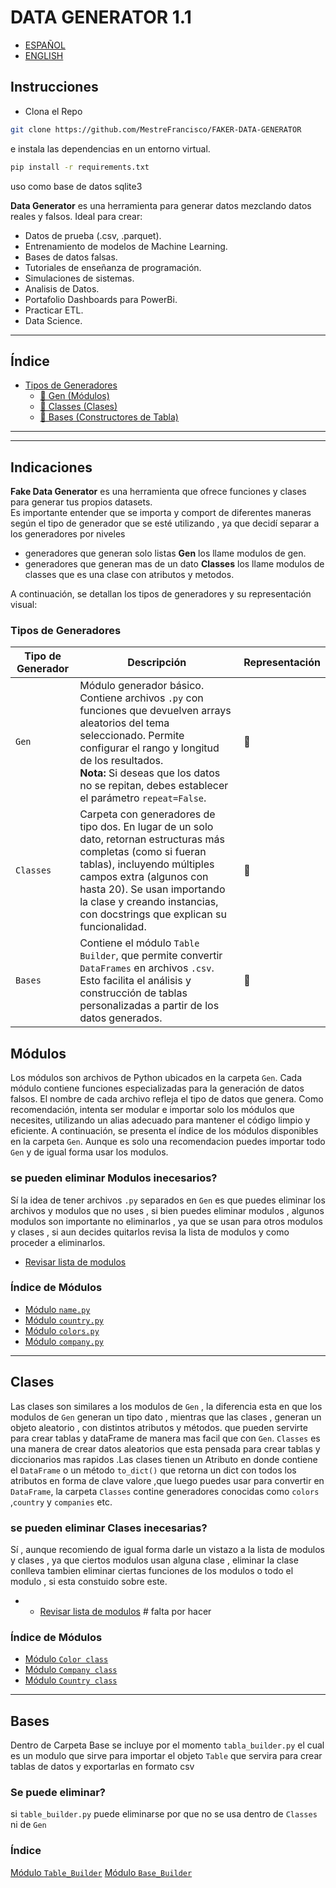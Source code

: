 # DATA GENERATOR 1.1

- [ESPAÑOL](README_es.md)
- [ENGLISH](README.md)

## Instrucciones
- Clona el Repo
```bash
git clone https://github.com/MestreFrancisco/FAKER-DATA-GENERATOR
```
e instala las dependencias en un entorno virtual.

```bash
pip install -r requirements.txt
```
uso como base de datos sqlite3


**Data Generator** es una herramienta para generar datos mezclando datos reales y falsos. Ideal para crear:

- Datos de prueba (.csv, .parquet).
- Entrenamiento de modelos de Machine Learning.
- Bases de datos falsas.
- Tutoriales de enseñanza de programación.
- Simulaciones de sistemas.
- Analisis de Datos.
- Portafolio Dashboards para PowerBi.
- Practicar ETL.
- Data Science.


---
## Índice
- [Tipos de Generadores](#tipos-de-generadores)
  - [📒 Gen (Módulos)](#módulos)
  - [📕 Classes (Clases)](#clases)
  - [📙 Bases (Constructores de Tabla)](#bases)
---

---

## Indicaciones

**Fake Data Generator** es una herramienta que ofrece funciones y clases para generar tus propios datasets.  
Es importante entender que se importa y comport de diferentes maneras según el tipo de generador que se esté utilizando , ya que decidí separar a los generadores por niveles 

- generadores que generan solo listas **Gen** los llame modulos de gen.
- generadores que generan mas de un dato **Classes** los llame modulos de classes que es una clase con atributos y metodos.

A continuación, se detallan los tipos de generadores y su representación visual:

### Tipos de Generadores

| Tipo de Generador | Descripción                                                                                                                                                                                                                                                                               | Representación |
|-------------------|-------------------------------------------------------------------------------------------------------------------------------------------------------------------------------------------------------------------------------------------------------------------------------------------|----------------|
| `Gen`             | Módulo generador básico. Contiene archivos `.py` con funciones que devuelven arrays aleatorios del tema seleccionado. Permite configurar el rango y longitud de los resultados. <br>**Nota:** Si deseas que los datos no se repitan, debes establecer el parámetro `repeat=False`.         | 📒             |
| `Classes`         | Carpeta con generadores de tipo dos. En lugar de un solo dato, retornan estructuras más completas (como si fueran tablas), incluyendo múltiples campos extra (algunos con hasta 20). Se usan importando la clase y creando instancias, con docstrings que explican su funcionalidad.         | 📕             |
| `Bases`           | Contiene el módulo `Table Builder`, que permite convertir `DataFrames` en archivos `.csv`. Esto facilita el análisis y construcción de tablas personalizadas a partir de los datos generados.                                                                                              | 📙             |


## Módulos

Los módulos son archivos de Python ubicados en la carpeta `Gen`. Cada módulo contiene funciones especializadas para la generación de datos falsos. El nombre de cada archivo refleja el tipo de datos que genera. Como recomendación, intenta ser modular e importar solo los módulos que necesites, utilizando un alias adecuado para mantener el código limpio y eficiente. A continuación, se presenta el índice de los módulos disponibles en la carpeta `Gen`. Aunque es solo una recomendacion puedes importar todo `Gen` y de igual forma usar los modulos.

### se pueden eliminar Modulos inecesarios?

Sí la idea de tener archivos `.py` separados en `Gen` es que puedes eliminar los archivos y modulos que no uses , si bien puedes eliminar modulos , algunos modulos son importante no eliminarlos , ya que se usan para otros modulos y clases , si aun decides quitarlos revisa la lista de modulos y como proceder a eliminarlos.

- [Revisar lista de modulos](listadearchivosborrar)

### Índice de Módulos

- [Módulo `name.py`](Documentation\Modules\lang\Es\name_es.md)
- [Módulo `country.py`](Documentation\Modules\lang\Es\country.md)
- [Módulo `colors.py`](Documentation\Modules\lang\Es\colors.md)
- [Módulo `company.py`](Documentation\Modules\lang\Es\company.md)
---

## Clases

Las clases son similares a los modulos de `Gen` , la diferencia esta en que los modulos de `Gen` generan un tipo dato , mientras que las clases , generan un objeto aleatorio , con distintos atributos y métodos. que pueden servirte para crear tablas y dataFrame de manera mas facil que con `Gen`. `Classes` es una manera de crear datos aleatorios que esta pensada para crear tablas y diccionarios mas rapidos .Las clases tienen un Atributo en donde contiene el `DataFrame` o un método `to_dict()` que retorna un dict con todos los atributos en forma de clave valore ,que luego puedes usar para convertir en `DataFrame`, la carpeta `Classes` contine generadores conocidas como `colors` ,`country` y `companies` etc.  


### se pueden eliminar Clases inecesarias?

Sí , aunque recomiendo de igual forma darle un vistazo a la lista de modulos y clases , ya que ciertos modulos usan alguna clase , eliminar la clase conlleva tambien eliminar ciertas funciones de los modulos o todo el modulo , si esta constuido sobre este.

- - [Revisar lista de modulos](/Documentation/Files.MD) # falta por hacer

### Índice de Módulos 
- [Módulo `Color class`](Documentation\Classes\lang\Es\color.md)
- [Módulo `Company class`](Documentation\Classes\lang\Es\Company.md)
- [Módulo `Country class`](Documentation\Classes\lang\Es\country.md)

---
## Bases

Dentro de Carpeta Base se incluye por el momento `tabla_builder.py` el cual es un modulo que sirve para importar el objeto `Table` que servira para crear tablas de datos y exportarlas en formato csv

### Se puede eliminar?

si  `table_builder.py` puede eliminarse por que no se usa dentro de `Classes` ni de `Gen`

### Índice 

[Módulo `Table_Builder`](Documentation/Bases/lang/Es/Table_Builder.md)
[Módulo `Base_Builder`](Documentation/Bases/lang/Es/Base_Builder.md)
